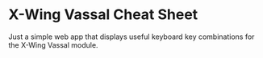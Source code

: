 # X-Wing Vassal Cheat Sheet

Just a simple web app that displays useful keyboard key combinations for the X-Wing Vassal module.
